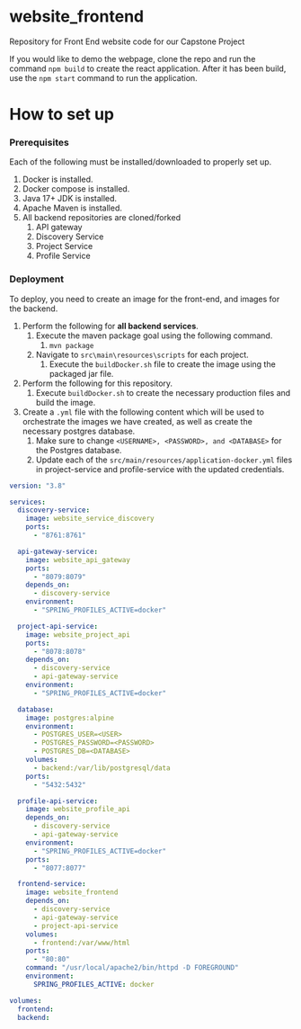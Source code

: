# website_frontend
Repository for Front End website code for our Capstone Project

If you would like to demo the webpage, clone the repo and run the command `npm build` to create the react application.
After it has been build, use the `npm start` command to run the application.


# How to set up

### Prerequisites
Each of the following must be installed/downloaded to properly set up.
1. Docker is installed.
2. Docker compose is installed.
3. Java 17+ JDK is installed.
4. Apache Maven is installed.
5. All backend repositories are cloned/forked
   1. API gateway
   2. Discovery Service 
   3. Project Service
   4. Profile Service

### Deployment
To deploy, you need to create an image for the front-end, and images for
the backend. 

1. Perform the following for **all backend services**.
   1. Execute the maven package goal using the following command.
      1. `mvn package`
   2. Navigate to `src\main\resources\scripts` for each project.
      1. Execute the `buildDocker.sh` file to create the image using the packaged jar file.
2. Perform the following for this repository.
   1. Execute `buildDocker.sh` to create the necessary production files and build the image.  
3. Create a `.yml` file with the following content which will be used to orchestrate 
the images we have created, as well as create the necessary postgres database.
   1. Make sure to change `<USERNAME>, <PASSWORD>, and <DATABASE>` for the Postgres database.
   2. Update each of the `src/main/resources/application-docker.yml` files in project-service and profile-service
with the updated credentials.
```yaml
version: "3.8"

services:
  discovery-service:
    image: website_service_discovery
    ports:
      - "8761:8761"

  api-gateway-service:
    image: website_api_gateway
    ports:
      - "8079:8079"
    depends_on:
      - discovery-service
    environment:
      - "SPRING_PROFILES_ACTIVE=docker"

  project-api-service:
    image: website_project_api
    ports:
      - "8078:8078"
    depends_on:
      - discovery-service
      - api-gateway-service
    environment:
      - "SPRING_PROFILES_ACTIVE=docker"

  database:
    image: postgres:alpine
    environment:
      - POSTGRES_USER=<USER>
      - POSTGRES_PASSWORD=<PASSWORD>
      - POSTGRES_DB=<DATABASE>
    volumes:
      - backend:/var/lib/postgresql/data
    ports:
      - "5432:5432"

  profile-api-service:
    image: website_profile_api
    depends_on:
      - discovery-service
      - api-gateway-service
    environment:
      - "SPRING_PROFILES_ACTIVE=docker"
    ports:
      - "8077:8077"

  frontend-service:
    image: website_frontend
    depends_on:
      - discovery-service
      - api-gateway-service
      - project-api-service
    volumes:
      - frontend:/var/www/html
    ports:
      - "80:80"
    command: "/usr/local/apache2/bin/httpd -D FOREGROUND"
    environment:
      SPRING_PROFILES_ACTIVE: docker

volumes:
  frontend:
  backend:
```
    